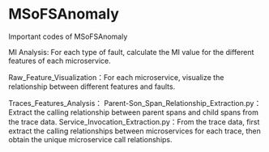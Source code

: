 # MSoFSAnomaly
Important codes of MSoFSAnomaly

MI Analysis: For each type of fault, calculate the MI value for the different features of each microservice.

Raw_Feature_Visualization：For each microservice, visualize the relationship between different features and faults.

Traces_Features_Analysis：
        Parent-Son_Span_Relationship_Extraction.py：Extract the calling relationship between parent spans and child spans from the trace data.
        Service_Invocation_Extraction.py：From the trace data, first extract the calling relationships between microservices for each trace, then obtain the unique microservice call relationships.
